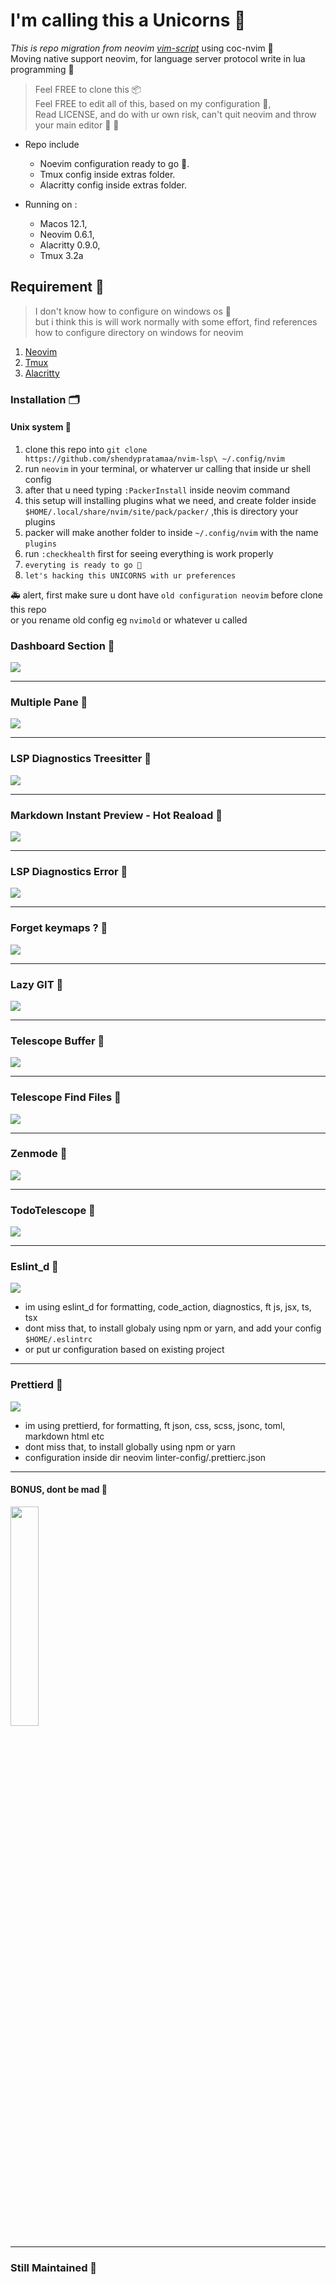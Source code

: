 # I'm calling this a Unicorns 🦄

_This is repo migration from neovim [vim-script](https://github.com/shendypratamaa/nvimscript)_ using coc-nvim 👴<br>
Moving native support neovim, for language server protocol write in lua programming 🚀

> Feel FREE to clone this 📦<br>
> Feel FREE to edit all of this, based on my configuration 🧛,<br>
> Read LICENSE, and do with ur own risk, can't quit neovim and throw your main editor 🤭 🤣

- Repo include
  - Noevim configuration ready to go 🦄.
  - Tmux config inside extras folder.
  - Alacritty config inside extras folder.

- Running on :
  - Macos 12.1,
  - Neovim 0.6.1,
  - Alacritty 0.9.0,
  - Tmux 3.2a

## Requirement 🍭
> I don't know how to configure on windows os 🚧<br>
but i think this is will work normally with some effort, find references how to configure directory on windows for neovim<br>

1. [Neovim](https://github.com/neovim/neovim)
2. [Tmux](https://github.com/tmux/tmux)
3. [Alacritty](https://github.com/alacritty/alacritty)

### Installation 🗂️
#### Unix system 🧷
1. clone this repo into `git clone https://github.com/shendypratamaa/nvim-lsp\ ~/.config/nvim`
2. run `neovim` in your terminal, or whaterver ur calling that inside ur shell config
3. after that u need typing `:PackerInstall` inside neovim command
4. this setup will installing plugins what we need, and create folder inside `$HOME/.local/share/nvim/site/pack/packer/` ,this is directory your plugins
5. packer will make another folder to inside `~/.config/nvim` with the name `plugins`
6. run `:checkhealth` first for seeing everything is work properly
7. `everyting is ready to go 🦄`
8. `let's hacking this UNICORNS with ur preferences`

🚑 alert, first make sure u dont have `old configuration neovim` before clone this repo<br>
   or you rename old config eg `nvimold` or whatever u called

### Dashboard Section 📠

<div>
  <img src="/sources/1.png"/>
</div>

---

### Multiple Pane 🥞

<div>
  <img src="/sources/2.png"/>
</div>

---

### LSP Diagnostics Treesitter 🌲

<div>
  <img src="/sources/3.png"/>
</div>

---

### Markdown Instant Preview - Hot Reaload 🌭

<div>
  <img src="/sources/4.png"/>
</div>

---

### LSP Diagnostics Error 🦠

<div>
  <img src="/sources/Trouble.png">
</div>

---

### Forget keymaps ? 🧠

<div>
  <img src="/sources/6.png"/>
</div>

---

### Lazy GIT 🚀

<div>
  <img src="/sources/7.png"/>
</div>

---

### Telescope Buffer 🔭

<div>
  <img src="/sources/8.png"/>
</div>

---

### Telescope Find Files 🔎

<div>
  <img src="/sources/9.png"/>
</div>

---

### Zenmode 🤫

<div>
  <img src="/sources/Zenmode.png"/>
</div>

---

### TodoTelescope 📝

<div>
  <img src="/sources/TodoTelescope.png"/>
</div>

---

### Eslint_d 📝

<div>
  <img src="/sources/eslint_d.png"/>
</div>

- im using eslint_d for formatting, code_action, diagnostics, ft js, jsx, ts, tsx
- dont miss that, to install globaly using npm or yarn, and add your config `$HOME/.eslintrc`
- or put ur configuration based on existing project

---

### Prettierd 📝

<div>
  <img src="/sources/prettierd.png"/>
</div>

- im using prettierd, for formatting, ft json, css, scss, jsonc, toml, markdown html etc
- dont miss that, to install globally using npm or yarn
- configuration inside dir neovim linter-config/.prettierc.json

---


#### BONUS, dont be mad 🥳

<div>
  <img src="/sources/meme.webp" width="30%" />
</div>

---

### Still Maintained 🦄
